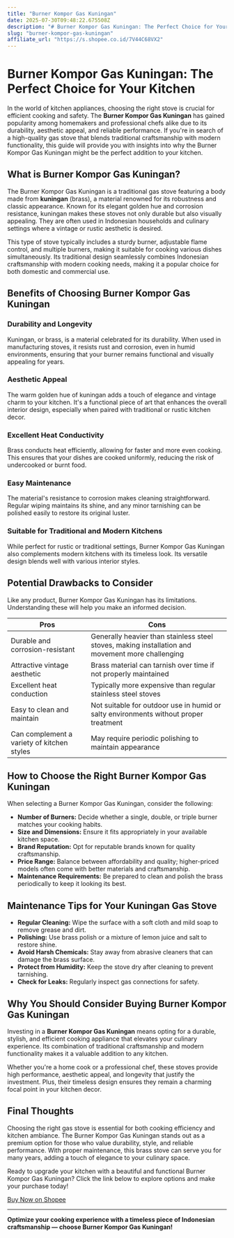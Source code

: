 ```yaml
---
title: "Burner Kompor Gas Kuningan"
date: 2025-07-30T09:48:22.675508Z
description: "# Burner Kompor Gas Kuningan: The Perfect Choice for Your Kitchen..."
slug: "burner-kompor-gas-kuningan"
affiliate_url: "https://s.shopee.co.id/7V44C68VX2"
---
```

# Burner Kompor Gas Kuningan: The Perfect Choice for Your Kitchen

In the world of kitchen appliances, choosing the right stove is crucial for efficient cooking and safety. The **Burner Kompor Gas Kuningan** has gained popularity among homemakers and professional chefs alike due to its durability, aesthetic appeal, and reliable performance. If you're in search of a high-quality gas stove that blends traditional craftsmanship with modern functionality, this guide will provide you with insights into why the Burner Kompor Gas Kuningan might be the perfect addition to your kitchen.

## What is Burner Kompor Gas Kuningan?

The Burner Kompor Gas Kuningan is a traditional gas stove featuring a body made from **kuningan** (brass), a material renowned for its robustness and classic appearance. Known for its elegant golden hue and corrosion resistance, kuningan makes these stoves not only durable but also visually appealing. They are often used in Indonesian households and culinary settings where a vintage or rustic aesthetic is desired.

This type of stove typically includes a sturdy burner, adjustable flame control, and multiple burners, making it suitable for cooking various dishes simultaneously. Its traditional design seamlessly combines Indonesian craftsmanship with modern cooking needs, making it a popular choice for both domestic and commercial use.

## Benefits of Choosing Burner Kompor Gas Kuningan

### Durability and Longevity

Kuningan, or brass, is a material celebrated for its durability. When used in manufacturing stoves, it resists rust and corrosion, even in humid environments, ensuring that your burner remains functional and visually appealing for years.

### Aesthetic Appeal

The warm golden hue of kuningan adds a touch of elegance and vintage charm to your kitchen. It's a functional piece of art that enhances the overall interior design, especially when paired with traditional or rustic kitchen decor.

### Excellent Heat Conductivity

Brass conducts heat efficiently, allowing for faster and more even cooking. This ensures that your dishes are cooked uniformly, reducing the risk of undercooked or burnt food.

### Easy Maintenance

The material's resistance to corrosion makes cleaning straightforward. Regular wiping maintains its shine, and any minor tarnishing can be polished easily to restore its original luster.

### Suitable for Traditional and Modern Kitchens

While perfect for rustic or traditional settings, Burner Kompor Gas Kuningan also complements modern kitchens with its timeless look. Its versatile design blends well with various interior styles.

## Potential Drawbacks to Consider

Like any product, Burner Kompor Gas Kuningan has its limitations. Understanding these will help you make an informed decision.

| Pros | Cons |
|---|---|
| Durable and corrosion-resistant | Generally heavier than stainless steel stoves, making installation and movement more challenging |
| Attractive vintage aesthetic | Brass material can tarnish over time if not properly maintained |
| Excellent heat conduction | Typically more expensive than regular stainless steel stoves |
| Easy to clean and maintain | Not suitable for outdoor use in humid or salty environments without proper treatment |
| Can complement a variety of kitchen styles | May require periodic polishing to maintain appearance |

## How to Choose the Right Burner Kompor Gas Kuningan

When selecting a Burner Kompor Gas Kuningan, consider the following:

- **Number of Burners:** Decide whether a single, double, or triple burner matches your cooking habits.
- **Size and Dimensions:** Ensure it fits appropriately in your available kitchen space.
- **Brand Reputation:** Opt for reputable brands known for quality craftsmanship.
- **Price Range:** Balance between affordability and quality; higher-priced models often come with better materials and craftsmanship.
- **Maintenance Requirements:** Be prepared to clean and polish the brass periodically to keep it looking its best.

## Maintenance Tips for Your Kuningan Gas Stove

- **Regular Cleaning:** Wipe the surface with a soft cloth and mild soap to remove grease and dirt.
- **Polishing:** Use brass polish or a mixture of lemon juice and salt to restore shine.
- **Avoid Harsh Chemicals:** Stay away from abrasive cleaners that can damage the brass surface.
- **Protect from Humidity:** Keep the stove dry after cleaning to prevent tarnishing.
- **Check for Leaks:** Regularly inspect gas connections for safety.

## Why You Should Consider Buying Burner Kompor Gas Kuningan

Investing in a **Burner Kompor Gas Kuningan** means opting for a durable, stylish, and efficient cooking appliance that elevates your culinary experience. Its combination of traditional craftsmanship and modern functionality makes it a valuable addition to any kitchen.

Whether you're a home cook or a professional chef, these stoves provide high performance, aesthetic appeal, and longevity that justify the investment. Plus, their timeless design ensures they remain a charming focal point in your kitchen decor.

## Final Thoughts

Choosing the right gas stove is essential for both cooking efficiency and kitchen ambiance. The Burner Kompor Gas Kuningan stands out as a premium option for those who value durability, style, and reliable performance. With proper maintenance, this brass stove can serve you for many years, adding a touch of elegance to your culinary space.

Ready to upgrade your kitchen with a beautiful and functional Burner Kompor Gas Kuningan? Click the link below to explore options and make your purchase today!

[Buy Now on Shopee](https://s.shopee.co.id/7V44C68VX2)

---

**Optimize your cooking experience with a timeless piece of Indonesian craftsmanship — choose Burner Kompor Gas Kuningan!**